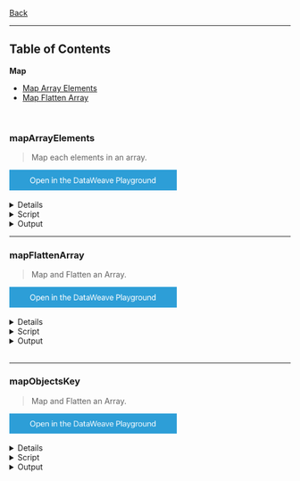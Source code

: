 [Back](../README.md)

<hr>

## Table of Contents


**Map**

- [Map Array Elements](#mapArrayElements)
- [Map Flatten Array](#mapFlattenArray)

&nbsp;

### mapArrayElements
>Map each elements in an array.

<a href="https://dataweave.mulesoft.com/learn/playground?projectMethod=GHRepo&repo=Elliot518%2Fdataweave-bible&path=MuleSoft/map%2FmapArrayElements?202307111200"><img width="300" src="/images/dwplayground-button.png"><a>

<details>
<summary>Input</summary>

```json
{
    "books": [
      {
        "-category": "cooking",
        "title":"Everyday Italian",
        "author": "Giada De Laurentiis",
        "year": "2005",
        "price": "30.00"
      },
      {
        "-category": "children",
        "title": "Harry Potter",
        "author": "J K. Rowling",
        "year": "2005",
        "price": "29.99"
      },
      {
        "-category": "web",
        "title":  "XQuery Kick Start",
        "author": [
          "James McGovern",
          "Per Bothner",
          "Kurt Cagle",
          "James Linn",
          "Vaidyanathan Nagarajan"
        ],
        "year": "2003",
        "price": "49.99"
      },
      {
        "-category": "web",
        "-cover": "paperback",
        "title": "Learning XML",
        "author": "Erik T. Ray",
        "year": "2003",
        "price": "39.95"
      }
    ]
}
```
</details>

<details>
<summary>Script</summary>

```dataweave
%dw 2.0
output application/json
---
items: payload.books map (item, index) -> {
      book: item mapObject (value, key) -> {
      (upper(key)): value
      }
}
```
</details>

<details>
<summary>Output</summary>

```json
{
  "items": [
    {
      "book": {
        "-CATEGORY": "cooking",
        "TITLE": "Everyday Italian",
        "AUTHOR": "Giada De Laurentiis",
        "YEAR": "2005",
        "PRICE": "30.00"
      }
    },
    {
      "book": {
        "-CATEGORY": "children",
        "TITLE": "Harry Potter",
        "AUTHOR": "J K. Rowling",
        "YEAR": "2005",
        "PRICE": "29.99"
      }
    },
    {
      "book": {
        "-CATEGORY": "web",
        "TITLE": "XQuery Kick Start",
        "AUTHOR": [
          "James McGovern",
          "Per Bothner",
          "Kurt Cagle",
          "James Linn",
          "Vaidyanathan Nagarajan"
        ],
        "YEAR": "2003",
        "PRICE": "49.99"
      }
    },
    {
      "book": {
        "-CATEGORY": "web",
        "-COVER": "paperback",
        "TITLE": "Learning XML",
        "AUTHOR": "Erik T. Ray",
        "YEAR": "2003",
        "PRICE": "39.95"
      }
    }
  ]
}
```
</details>

<hr>

### mapFlattenArray
>Map and Flatten an Array.

<a href="https://dataweave.mulesoft.com/learn/playground?projectMethod=GHRepo&repo=Elliot518%2Fdataweave-bible&path=MuleSoft/map%2FmapFlattenArray?202307111200"><img width="300" src="/images/dwplayground-button.png"><a>

<details>
<summary>Input</summary>

```json
[
  {
    "name": 1
  },
  {
    "name": 2
  },
  {
    "name": 3
  }
]
```
</details>

<details>
<summary>Script</summary>

```dataweave
%dw 2.0
output application/json
fun myExternalFunction(data): Array =
    if(data.name == 1)
        []
    else if(data.name == 2)
        [{name: 3}, {name:5}]
    else
        [data]
---
//payload map (item, index) -> myExternalFunction(item)
//flatten(payload map ((item, index) -> myExternalFunction(item)))
payload flatMap ((item, index) -> myExternalFunction(item))
```
</details>

<details>
<summary>Output</summary>

```json

```
</details>  

<hr>

### mapObjectsKey
>Map and Flatten an Array.

<a href="https://dataweave.mulesoft.com/learn/playground?projectMethod=GHRepo&repo=Elliot518%2Fdataweave-bible&path=MuleSoft/map%2FmapObjectsKey?202307111200"><img width="300" src="/images/dwplayground-button.png"><a>

<details>
<summary>Input</summary>

```json
{
	"(sheet)1": [{
		"Id": 1.0,
		"Team": "Mule",
		"timestamp": "2019-09-26T16:37:54",
		"Access": 12431
	}],
	"(sheet)2": [{
			"Id": 2.0,
			"Team": "Max",
			"timestamp": "2019-09-26T16:37:54",
			"Access": 81243
		},
		{
			"Id": 2.0,
			"Team": "Max Mule",
			"timestamp": "2019-09-26T18:00:54",
			"Access": 67676
		}
	]
}
```
</details>

<details>
<summary>Script</summary>

```dataweave
%dw 2.0
output application/json

var append =
    {
    "Id": "2",
    "Access": "4444",
    "Subteam": "1",
    }

fun extractNumber(pageName: Key) =
     (pageName as String match  /\(sheet\)([0-9]+)/)[1]
---
payload mapObject ((value, key, index) -> do {
        if(extractNumber(key) == append.Id)
            {(key): value << append}
         else
            {(key): value}
})
```
</details>

<details>
<summary>Output</summary>

```json

```
</details>  

